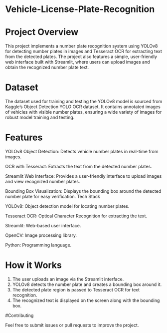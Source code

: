 # Vehicle-License-Plate-Recognition

# Project Overview

This project implements a number plate recognition system using YOLOv8 for detecting number plates in images and Tesseract OCR for extracting text from the detected plates. The project also features a simple, user-friendly web interface built with Streamlit, where users can upload images and obtain the recognized number plate text.

# Dataset
The dataset used for training and testing the YOLOv8 model is sourced from Kaggle’s Object Detection YOLO OCR dataset. It contains annotated images of vehicles with visible number plates, ensuring a wide variety of images for robust model training and testing.

# Features

YOLOv8 Object Detection: Detects vehicle number plates in real-time from images.

OCR with Tesseract: Extracts the text from the detected number plates.

Streamlit Web Interface: Provides a user-friendly interface to upload images and view recognized number plates.

Bounding Box Visualization: Displays the bounding box around the detected number plate for easy verification.
Tech Stack

YOLOv8: Object detection model for locating number plates.

Tesseract OCR: Optical Character Recognition for extracting the text.

Streamlit: Web-based user interface.

OpenCV: Image processing library.

Python: Programming language.

# How it Works

1. The user uploads an image via the Streamlit interface.
2. YOLOv8 detects the number plate and creates a bounding box around it.
3. The detected plate region is passed to Tesseract OCR for text recognition.
4. The recognized text is displayed on the screen along with the bounding box.

#Contributing

Feel free to submit issues or pull requests to improve the project.


